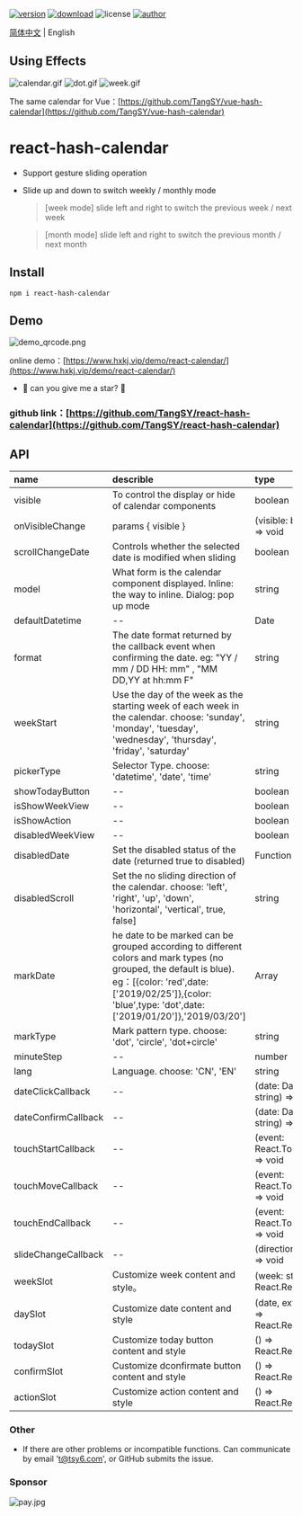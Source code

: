[![version](https://img.shields.io/npm/v/react-hash-calendar.svg)](https://www.npmjs.com/package/react-hash-calendar)
[![download](https://img.shields.io/npm/dt/react-hash-calendar.svg)](https://www.npmjs.com/package/react-hash-calendar)
![license](https://img.shields.io/badge/license-MIT-blue.svg)
[![author](https://img.shields.io/badge/author-HashTang-orange.svg)](https://www.hxkj.vip)

[简体中文](https://github.com/TangSY/react-hash-calendar/blob/master/README-zh_CN.md) | English

## Using Effects

![calendar.gif](https://www.hxkj.vip/demo/calendar/calendar.gif)
![dot.gif](https://www.hxkj.vip/demo/calendar/dot.gif)
![week.gif](https://www.hxkj.vip/demo/calendar/week.gif)

The same calendar for Vue：[https://github.com/TangSY/vue-hash-calendar](https://github.com/TangSY/vue-hash-calendar)

# react-hash-calendar

- Support gesture sliding operation
- Slide up and down to switch weekly / monthly mode

  > [week mode] slide left and right to switch the previous week / next week

  > [month mode] slide left and right to switch the previous month / next month

## Install

```
npm i react-hash-calendar
```

## Demo

![demo_qrcode.png](https://www.hxkj.vip/demo/react-calendar/demo.png)

online demo：[https://www.hxkj.vip/demo/react-calendar/](https://www.hxkj.vip/demo/react-calendar/)

- 🎉 can you give me a star? 🎉

### github link：[https://github.com/TangSY/react-hash-calendar](https://github.com/TangSY/react-hash-calendar)

## API

| name                | describle                                                                                                                                                                                                                   | type                                  |    default     |
| :------------------ | :-------------------------------------------------------------------------------------------------------------------------------------------------------------------------------------------------------------------------- | :------------------------------------ | :------------: |
| visible             | To control the display or hide of calendar components                                                                                                                                                                       | boolean                               |     false      |
| onVisibleChange     | params { visible }                                                                                                                                                                                                          | (visible: boolean) => void            |       -        |
| scrollChangeDate    | Controls whether the selected date is modified when sliding                                                                                                                                                                 | boolean                               |      true      |
| model               | What form is the calendar component displayed. Inline: the way to inline. Dialog: pop up mode                                                                                                                               | string                                |     inline     |
| defaultDatetime     | --                                                                                                                                                                                                                          | Date                                  |      now       |
| format              | The date format returned by the callback event when confirming the date. eg: "YY / mm / DD HH: mm" , "MM DD,YY at hh:mm F"                                                                                                  | string                                | YY/MM/DD hh:mm |
| weekStart           | Use the day of the week as the starting week of each week in the calendar. choose: 'sunday', 'monday', 'tuesday', 'wednesday', 'thursday', 'friday', 'saturday'                                                             | string                                |     sunday     |
| pickerType          | Selector Type. choose: 'datetime', 'date', 'time'                                                                                                                                                                           | string                                |    datetime    |
| showTodayButton     | --                                                                                                                                                                                                                          | boolean                               |      true      |
| isShowWeekView      | --                                                                                                                                                                                                                          | boolean                               |     false      |
| isShowAction        | --                                                                                                                                                                                                                          | boolean                               |      true      |
| disabledWeekView    | --                                                                                                                                                                                                                          | boolean                               |     false      |
| disabledDate        | Set the disabled status of the date (returned true to disabled)                                                                                                                                                             | Function                              |       -        |
| disabledScroll      | Set the no sliding direction of the calendar. choose: 'left', 'right', 'up', 'down', 'horizontal', 'vertical', true, false]                                                                                                 | string                                |       ''       |
| markDate            | he date to be marked can be grouped according to different colors and mark types (no grouped, the default is blue). eg：[{color: 'red',date: ['2019/02/25']},{color: 'blue',type: 'dot',date: ['2019/01/20']},'2019/03/20'] | Array                                 |       []       |
| markType            | Mark pattern type. choose: 'dot', 'circle', 'dot+circle'                                                                                                                                                                    | string                                |      dot       |
| minuteStep          | --                                                                                                                                                                                                                          | number                                |       1        |
| lang                | Language. choose: 'CN', 'EN'                                                                                                                                                                                                | string                                |       CN       |
| dateClickCallback   | --                                                                                                                                                                                                                          | (date: Date \| string) => void        |       -        |
| dateConfirmCallback | --                                                                                                                                                                                                                          | (date: Date \| string) => void        |       -        |
| touchStartCallback  | --                                                                                                                                                                                                                          | (event: React.TouchEvent) => void     |       -        |
| touchMoveCallback   | --                                                                                                                                                                                                                          | (event: React.TouchEvent) => void     |       -        |
| touchEndCallback    | --                                                                                                                                                                                                                          | (event: React.TouchEvent) => void     |       -        |
| slideChangeCallback | --                                                                                                                                                                                                                          | (direction: string) => void           |       -        |
| weekSlot            | Customize week content and style。                                                                                                                                                                                          | (week: string) => React.ReactNode     |       -        |
| daySlot             | Customize date content and style                                                                                                                                                                                            | (date, extendAttr) => React.ReactNode |       -        |
| todaySlot           | Customize today button content and style                                                                                                                                                                                    | () => React.ReactNode                 |       -        |
| confirmSlot         | Customize dconfirmate button content and style                                                                                                                                                                              | () => React.ReactNode                 |       -        |
| actionSlot          | Customize action content and style                                                                                                                                                                                          | () => React.ReactNode                 |       -        |

### Other

- If there are other problems or incompatible functions. Can communicate by email 't@tsy6.com', or GitHub submits the issue.

### Sponsor

![pay.jpg](https://www.hxkj.vip/demo/calendar/pay.jpg)
